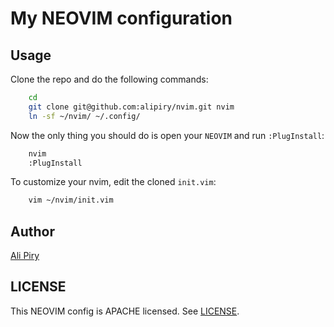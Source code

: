 # My NEOVIM configuration

## Usage

Clone the repo and do the following commands:
```bash
	cd
	git clone git@github.com:alipiry/nvim.git nvim
	ln -sf ~/nvim/ ~/.config/
```

Now the only thing you should do is open your `NEOVIM` and run `:PlugInstall`:
```bash
	nvim
	:PlugInstall
```

To customize your nvim, edit the cloned `init.vim`:
```bash
	vim ~/nvim/init.vim
```

## Author

[Ali Piry](https://github.com/alipiry)

## LICENSE

This NEOVIM config is APACHE licensed. See [LICENSE](LICENSE).
